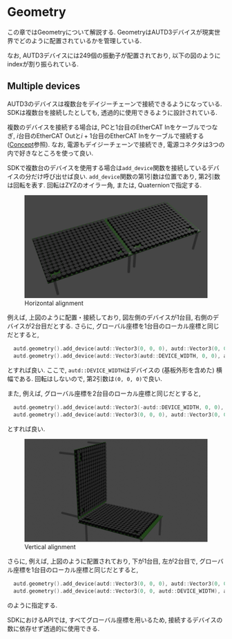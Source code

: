 # Geometry

この章ではGeometryについて解説する.
GeometryはAUTD3デバイスが現実世界でどのように配置されているかを管理している.

なお, AUTD3デバイスには249個の振動子が配置されており, 以下の図のようにindexが割り振られている.

## Multiple devices

AUTD3のデバイスは複数台をデイジーチェーンで接続できるようになっている.
SDKは複数台を接続したとしても, 透過的に使用できるように設計されている.

複数のデバイスを接続する場合は,
PCと1台目のEtherCAT Inをケーブルでつなぎ, $i$台目のEtherCAT Outと$i+1$台目のEtherCAT Inをケーブルで接続する ([Concept](concept.md)参照).
なお, 電源もデイジーチェーンで接続でき, 電源コネクタは3つの内で好きなところを使って良い.

SDKで複数台のデバイスを使用する場合は`add_device`関数を接続しているデバイスの分だけ呼び出せば良い.
`add_device`関数の第1引数は位置であり, 第2引数は回転を表す.
回転はZYZのオイラー角, または, Quaternionで指定する.

<figure>
  <img src="https://raw.githubusercontent.com/shinolab/autd3-library-software/master/book/src/fig/Users_Manual/autd_hori.jpg"/>
  <figcaption>Horizontal alignment</figcaption>
</figure>

例えば, 上図のように配置・接続しており, 図左側のデバイスが1台目, 右側のデバイスが2台目だとする.
さらに, グローバル座標を1台目のローカル座標と同じだとすると,
```cpp
  autd.geometry().add_device(autd::Vector3(0, 0, 0), autd::Vector3(0, 0, 0));
  autd.geometry().add_device(autd::Vector3(autd::DEVICE_WIDTH, 0, 0), autd::Vector3(0, 0, 0));
```
とすれば良い.
ここで, `autd::DEVICE_WIDTH`はデバイスの (基板外形を含めた) 横幅である.
回転はしないので, 第2引数は`(0, 0, 0)`で良い.

また, 例えば, グローバル座標を2台目のローカル座標と同じだとすると,
```cpp
  autd.geometry().add_device(autd::Vector3(-autd::DEVICE_WIDTH, 0, 0), autd::Vector3(0, 0, 0));
  autd.geometry().add_device(autd::Vector3(0, 0, 0), autd::Vector3(0, 0, 0));
```
とすれば良い.

<figure>
  <img src="https://raw.githubusercontent.com/shinolab/autd3-library-software/master/book/src/fig/Users_Manual/autd_vert.jpg"/>
  <figcaption>Vertical alignment</figcaption>
</figure>

さらに, 例えば, 上図のように配置されており, 下が1台目, 左が2台目で, グローバル座標を1台目のローカル座標と同じだとすると,
```cpp
  autd.geometry().add_device(autd::Vector3(0, 0, 0), autd::Vector3(0, 0, 0));
  autd.geometry().add_device(autd::Vector3(0, 0, autd::DEVICE_WIDTH), autd::Vector3(0, M_PI / 2.0, 0));
```
のように指定する.

SDKにおけるAPIでは, すべてグローバル座標を用いるため, 接続するデバイスの数に依存せず透過的に使用できる.
